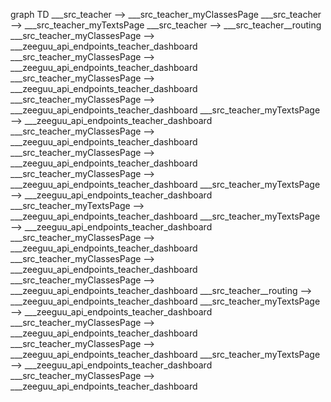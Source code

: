 graph TD
  ___src_teacher --> ___src_teacher_myClassesPage
  ___src_teacher --> ___src_teacher_myTextsPage
  ___src_teacher --> ___src_teacher__routing
  ___src_teacher_myClassesPage --> ___zeeguu_api_endpoints_teacher_dashboard
  ___src_teacher_myClassesPage --> ___zeeguu_api_endpoints_teacher_dashboard
  ___src_teacher_myClassesPage --> ___zeeguu_api_endpoints_teacher_dashboard
  ___src_teacher_myClassesPage --> ___zeeguu_api_endpoints_teacher_dashboard
  ___src_teacher_myTextsPage --> ___zeeguu_api_endpoints_teacher_dashboard
  ___src_teacher_myClassesPage --> ___zeeguu_api_endpoints_teacher_dashboard
  ___src_teacher_myClassesPage --> ___zeeguu_api_endpoints_teacher_dashboard
  ___src_teacher_myClassesPage --> ___zeeguu_api_endpoints_teacher_dashboard
  ___src_teacher_myTextsPage --> ___zeeguu_api_endpoints_teacher_dashboard
  ___src_teacher_myTextsPage --> ___zeeguu_api_endpoints_teacher_dashboard
  ___src_teacher_myTextsPage --> ___zeeguu_api_endpoints_teacher_dashboard
  ___src_teacher_myClassesPage --> ___zeeguu_api_endpoints_teacher_dashboard
  ___src_teacher_myClassesPage --> ___zeeguu_api_endpoints_teacher_dashboard
  ___src_teacher_myClassesPage --> ___zeeguu_api_endpoints_teacher_dashboard
  ___src_teacher__routing --> ___zeeguu_api_endpoints_teacher_dashboard
  ___src_teacher_myTextsPage --> ___zeeguu_api_endpoints_teacher_dashboard
  ___src_teacher_myClassesPage --> ___zeeguu_api_endpoints_teacher_dashboard
  ___src_teacher_myClassesPage --> ___zeeguu_api_endpoints_teacher_dashboard
  ___src_teacher_myTextsPage --> ___zeeguu_api_endpoints_teacher_dashboard
  ___src_teacher_myClassesPage --> ___zeeguu_api_endpoints_teacher_dashboard
